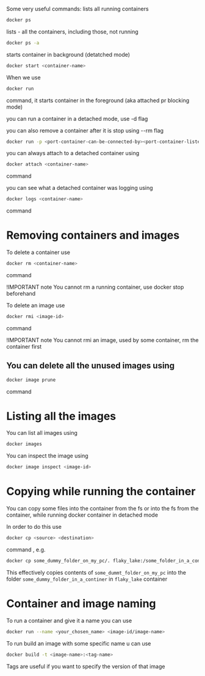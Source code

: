 Some very useful commands:
lists all running containers
```bash
docker ps 
```

lists - all the containers, including those, not running
```bash
docker ps -a
```

starts container in background (detatched mode)
```bash
docker start <container-name>
```

When we use 
```bash
docker run
```
command, it starts container in the foreground (aka attached pr blocking mode)

you can run a container in a detached mode, use -d flag

you can also remove a container after it is stop using --rm flag

```bash
docker run -p <port-container-can-be-connected-by><port-container-listens-to> -d <container-name>
```

you can always attach to a detached container using 
```bash
docker attach <container-name>
```
command

you can see what a detached container was logging using
```bash
docker logs <container-name>
```
command


# Removing containers and images

To delete a container use 
```bash
docker rm <container-name>
```
command


!IMPORTANT note
You cannot rm a running container, use docker stop beforehand



To delete an image use 
```bash
docker rmi <image-id>
```
command


!IMPORTANT note
You cannot rmi an image, used by some container, rm the container first

## You can delete all the unused images using 

```bash
docker image prune 
```
command


# Listing all the images

You can list all images using

```bash
docker images
```

You can inspect the image using 
```bash 
docker image inspect <image-id>
```


# Copying while running the container 

You can copy some files into the container from the fs or into the fs from the container, while running docker container in detached mode

In order to do this use 

```bash
docker cp <source> <destination>
```
command , e.g.

```bash
docker cp some_dummy_folder_on_my_pc/. flaky_lake:/some_folder_in_a_container
```

This effectively copies contents of `some_dummt_folder_on_my_pc` into the folder `some_dummy_folder_in_a_continer` in `flaky_lake` container



# Container and image naming

To run a container and give it a name you can use 

```bash
docker run --name <your_chosen_name> <image-id/image-name>
```

To run build an image with some specific name u can use 

```bash
docker build -t <image-name>:<tag-name>
```

Tags are useful if you want to specify the version of that image
